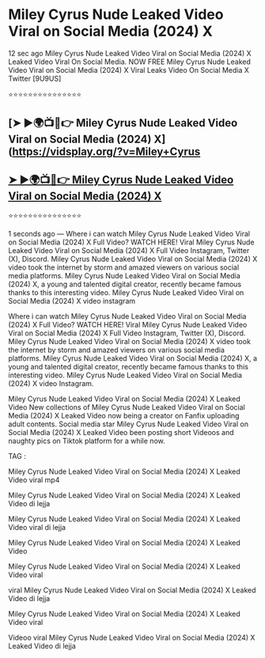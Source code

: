 ﻿# Miley Cyrus Nude Leaked Video Viral on Social Media (2024) X



12 sec ago Miley Cyrus Nude Leaked Video Viral on Social Media (2024) X Leaked Video Viral On Social Media. NOW FREE Miley Cyrus Nude Leaked Video Viral on Social Media (2024) X Viral Leaks Video On Social Media X Twitter [9U9US]

⭐⭐⭐⭐⭐⭐⭐⭐⭐⭐⭐⭐⭐⭐⭐

## [➤ ►🌍📺📱👉 Miley Cyrus Nude Leaked Video Viral on Social Media (2024) X](https://vidsplay.org/?v=Miley+Cyrus

## [➤ ►🌍📺📱👉 Miley Cyrus Nude Leaked Video Viral on Social Media (2024) X](https://vidsplay.org/?v=Miley+Cyrus)


⭐⭐⭐⭐⭐⭐⭐⭐⭐⭐⭐⭐⭐⭐⭐



1 seconds ago — Where i can watch Miley Cyrus Nude Leaked Video Viral on Social Media (2024) X Full Video? WATCH HERE! Viral Miley Cyrus Nude Leaked Video Viral on Social Media (2024) X Full Video Instagram, Twitter (X), Discord. Miley Cyrus Nude Leaked Video Viral on Social Media (2024) X video took the internet by storm and amazed viewers on various social media platforms. Miley Cyrus Nude Leaked Video Viral on Social Media (2024) X, a young and talented digital creator, recently became famous thanks to this interesting video. Miley Cyrus Nude Leaked Video Viral on Social Media (2024) X video instagram

Where i can watch Miley Cyrus Nude Leaked Video Viral on Social Media (2024) X Full Video? WATCH HERE! Viral Miley Cyrus Nude Leaked Video Viral on Social Media (2024) X Full Video Instagram, Twitter (X), Discord. Miley Cyrus Nude Leaked Video Viral on Social Media (2024) X video took the internet by storm and amazed viewers on various social media platforms. Miley Cyrus Nude Leaked Video Viral on Social Media (2024) X, a young and talented digital creator, recently became famous thanks to this interesting video. Miley Cyrus Nude Leaked Video Viral on Social Media (2024) X video Instagram.

Miley Cyrus Nude Leaked Video Viral on Social Media (2024) X Leaked Video New collections of Miley Cyrus Nude Leaked Video Viral on Social Media (2024) X Leaked Video now being a creator on Fanfix uploading adult contents. Social media star Miley Cyrus Nude Leaked Video Viral on Social Media (2024) X Leaked Video been posting short Videoos and naughty pics on Tiktok platform for a while now.

TAG :

 

Miley Cyrus Nude Leaked Video Viral on Social Media (2024) X Leaked Video viral mp4

 

Miley Cyrus Nude Leaked Video Viral on Social Media (2024) X Leaked Video di lejja

 

Miley Cyrus Nude Leaked Video Viral on Social Media (2024) X Leaked Video viral di lejja

 

Miley Cyrus Nude Leaked Video Viral on Social Media (2024) X Leaked Video

 

Miley Cyrus Nude Leaked Video Viral on Social Media (2024) X Leaked Video viral

 

viral Miley Cyrus Nude Leaked Video Viral on Social Media (2024) X Leaked Video di lejja

 

Miley Cyrus Nude Leaked Video Viral on Social Media (2024) X Leaked Video viral

 

Videoo viral Miley Cyrus Nude Leaked Video Viral on Social Media (2024) X Leaked Video di lejja